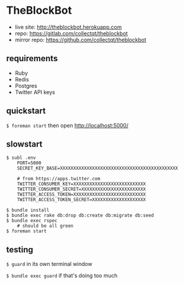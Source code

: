 # TheBlockBot

* live site: <http://theblockbot.herokuapp.com>
* repo: <https://gitlab.com/collectqt/theblockbot>
* mirror repo: <https://github.com/collectqt/theblockbot>

## requirements

 * Ruby
 * Redis
 * Postgres
 * Twitter API keys

## quickstart

`$ foreman start` then open <http://localhost:5000/>

## slowstart

```
$ subl .env
    PORT=5000
    SECRET_KEY_BASE=XXXXXXXXXXXXXXXXXXXXXXXXXXXXXXXXXXXXXXXXXXXX

    # from https://apps.twitter.com
    TWITTER_CONSUMER_KEY=XXXXXXXXXXXXXXXXXXXXXXXXXXX
    TWITTER_CONSUMER_SECRET=XXXXXXXXXXXXXXXXXXXXXXXX
    TWITTER_ACCESS_TOKEN=XXXXXXXXXXXXXXXXXXXXXXXXXXX
    TWITTER_ACCESS_TOKEN_SECRET=XXXXXXXXXXXXXXXXXXXX

$ bundle install
$ bundle exec rake db:drop db:create db:migrate db:seed
$ bundle exec rspec
    # should be all green
$ foreman start
```

## testing

`$ guard` in its own terminal window

`$ bundle exec guard` if that's doing too much
